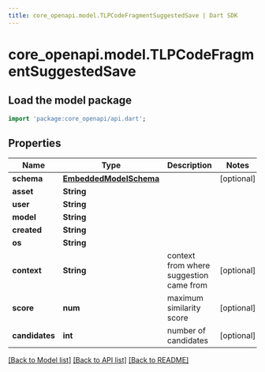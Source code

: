 ```yaml
---
title: core_openapi.model.TLPCodeFragmentSuggestedSave | Dart SDK
---
```


# core_openapi.model.TLPCodeFragmentSuggestedSave

## Load the model package
```dart
import 'package:core_openapi/api.dart';
```

## Properties
Name | Type | Description | Notes
------------ | ------------- | ------------- | -------------
**schema** | [**EmbeddedModelSchema**](EmbeddedModelSchema.md) |  | [optional] 
**asset** | **String** |  | 
**user** | **String** |  | 
**model** | **String** |  | 
**created** | **String** |  | 
**os** | **String** |  | 
**context** | **String** | context from where suggestion came from | [optional] 
**score** | **num** | maximum similarity score | [optional] 
**candidates** | **int** | number of candidates | [optional] 

[[Back to Model list]](../README.md#documentation-for-models) [[Back to API list]](../README.md#documentation-for-api-endpoints) [[Back to README]](../README.md)


